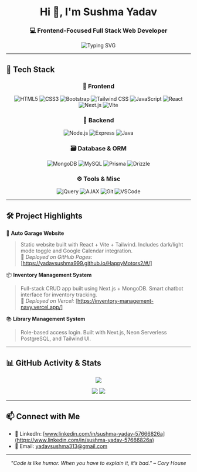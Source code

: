 <!-- GitHub Profile README -->

<!-- GitHub Profile README -->

<h1 align="center">Hi 👋, I'm Sushma Yadav</h1>
<h3 align="center">💻 Frontend-Focused Full Stack Web Developer</h3>

<p align="center">
  <img src="https://readme-typing-svg.herokuapp.com?font=Fira+Code&size=22&pause=1000&color=3DDC84&center=true&vCenter=true&width=600&lines=Crafting+modern+UIs+with+React+%26+Tailwind;Next.js+Explorer+%F0%9F%9A%80;Prisma+%26+Drizzle+ORM+User;Always+Learning+New+Tech+%F0%9F%A7%A0;Building+End-to-End+Solutions" alt="Typing SVG" />
</p>

---

## 🚀 Tech Stack

<div align="center">

### 🎨 Frontend
![HTML5](https://img.shields.io/badge/HTML5-e34f26?style=for-the-badge&logo=html5&logoColor=white)
![CSS3](https://img.shields.io/badge/CSS3-1572b6?style=for-the-badge&logo=css3&logoColor=white)
![Bootstrap](https://img.shields.io/badge/Bootstrap-7952B3?style=for-the-badge&logo=bootstrap&logoColor=white)
![Tailwind CSS](https://img.shields.io/badge/TailwindCSS-38B2AC?style=for-the-badge&logo=tailwind-css&logoColor=white)
![JavaScript](https://img.shields.io/badge/JavaScript-F7DF1E?style=for-the-badge&logo=javascript&logoColor=black)
![React](https://img.shields.io/badge/React-20232A?style=for-the-badge&logo=react&logoColor=61DAFB)
![Next.js](https://img.shields.io/badge/Next.js-000000?style=for-the-badge&logo=nextdotjs&logoColor=white)
![Vite](https://img.shields.io/badge/Vite-646CFF?style=for-the-badge&logo=vite&logoColor=white)

### 🔧 Backend
![Node.js](https://img.shields.io/badge/Node.js-339933?style=for-the-badge&logo=node.js&logoColor=white)
![Express](https://img.shields.io/badge/Express.js-000000?style=for-the-badge&logo=express&logoColor=white)
![Java](https://img.shields.io/badge/Java-ED8B00?style=for-the-badge&logo=java&logoColor=white)

### 🗃️ Database & ORM
![MongoDB](https://img.shields.io/badge/MongoDB-47A248?style=for-the-badge&logo=mongodb&logoColor=white)
![MySQL](https://img.shields.io/badge/MySQL-4479A1?style=for-the-badge&logo=mysql&logoColor=white)
![Prisma](https://img.shields.io/badge/Prisma-2D3748?style=for-the-badge&logo=prisma&logoColor=white)
![Drizzle](https://img.shields.io/badge/Drizzle-2B2D42?style=for-the-badge&logo=data:image/svg+xml;base64,...&logoColor=white)

### ⚙️ Tools & Misc
![jQuery](https://img.shields.io/badge/jQuery-0769AD?style=for-the-badge&logo=jquery&logoColor=white)
![AJAX](https://img.shields.io/badge/AJAX-black?style=for-the-badge&logo=ajax&logoColor=white)
![Git](https://img.shields.io/badge/Git-F05032?style=for-the-badge&logo=git&logoColor=white)
![VSCode](https://img.shields.io/badge/VSCode-007ACC?style=for-the-badge&logo=visual-studio-code&logoColor=white)

</div>

---

## 🛠️ Project Highlights

🎯 **Auto Garage Website**  
> Static website built with React + Vite + Tailwind. Includes dark/light mode toggle and Google Calendar integration.  
> 🔗 *Deployed on GitHub Pages:* [https://yadavsushma999.github.io/HappyMotors2/#/]

📦 **Inventory Management System**  
> Full-stack CRUD app built using Next.js + MongoDB. Smart chatbot interface for inventory tracking.  
> 🔗 *Deployed on Vercel:* [https://inventory-management-navy.vercel.app/]

📚 **Library Management System**  
> Role-based access login. Built with Next.js, Neon Serverless PostgreSQL, and Tailwind UI.

---

## 📊 GitHub Activity & Stats

<p align="center">
  <!-- Profile trophies: clean and beautiful -->
  <img src="https://github-profile-trophy.vercel.app/?username=yadavsushma999&theme=radical&no-frame=true&no-bg=true&margin-w=10" />
</p>

<p align="center">
  <!-- GitHub profile stats -->
  <img src="https://github-readme-stats.vercel.app/api?username=yadavsushma999&show_icons=true&theme=radical&hide_border=true&border_radius=10" />
  
  <!-- Most used languages (excluding noisy repos like C-heavy templates) -->
  <img src="https://github-readme-stats.vercel.app/api/top-langs/?username=yadavsushma999&layout=compact&theme=radical&hide_border=true&exclude_repo=template-c-project,another-old-repo" />
</p>

---

## 📫 Connect with Me

- 💼 LinkedIn: [www.linkedin.com/in/sushma-yadav-57666826a](https://www.linkedin.com/in/sushma-yadav-57666826a)
- 📧 Email: yadavsushma313@gmail.com

---

<p align="center"><i>"Code is like humor. When you have to explain it, it’s bad." – Cory House</i></p>
